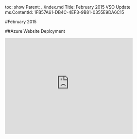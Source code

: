 toc: show
Parent: ../index.md
Title: February 2015 VSO Update
ms.ContentId: 1FB57A61-DB4C-4EF3-9B81-0355E9DA6C15

#February 2015

##Azure Website Deployment

<iframe width="420" height="315" src="https://www.youtube.com/embed/aLprCE3uRHs" frameborder="0" allowfullscreen="true" caps_internal_Id="70670cf3-78a4-4905-989b-eb3f23e2d3ea" />

##Azure Powershell Deployment

<iframe width="420" height="315" src="https://www.youtube.com/embed/uRI94SJ_XoE" frameborder="0" allowfullscreen="true" caps_internal_Id="b0593456-d462-476a-a02b-c21e88e5c2a0" />

##Retention Policies

<iframe width="420" height="315" src="https://www.youtube.com/embed/XNB-0KJqaSw" frameborder="0" allowfullscreen="true" caps_internal_Id="ded44992-3d75-4f97-8727-fd005deacc29" />

##Designer Improvements

<iframe width="420" height="315" src="https://www.youtube.com/embed/tT7IcT6YgRs" frameborder="0" allowfullscreen="true" caps_internal_Id="de734200-e302-4b7b-894a-ed4299eab6b9" />

##Cancel Build

<iframe width="420" height="315" src="https://www.youtube.com/embed/c8NtztXWG6U" frameborder="0" allowfullscreen="true" caps_internal_Id="cff690d3-f550-49e9-b762-d25029f4f825" />


